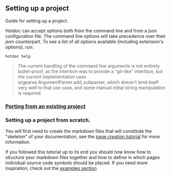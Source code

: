 ## Setting up a project

Guide for setting up a project.

Hotdoc can accept options both from the command line and from a json configuration file. The command line options will take precedence over their json counterpart. To see a list of all options available (including extension's options), run:

```
hotdoc help
```

> The current handling of the command line arguments is not entirely bullet-proof, as the intention was to provide a "git-like" interface, but the current implementation uses argparse.ArgumentParser.add_subparser, which doesn't lend itself very well to that use case, and some manual initial string manipulation is required.

### [Porting from an existing project](porting-guides.markdown)

### Setting up a project from scratch.

You will first need to create the markdown files that will constitute the "skeleton" of your documentation, see the [page creation tutorial](the-markdown-pages.markdown#page-creation-tutorial) for more information.

If you followed this tutorial up to its end you should now know how to structure your markdown files together and how to define in which pages individual source code symbols should be placed. If you need more inspiration, check out the [examples section](examples.markdown)
